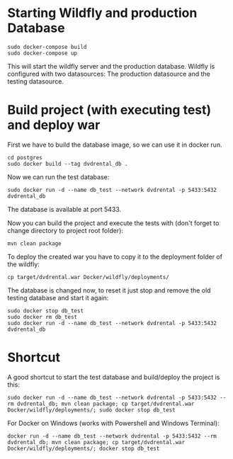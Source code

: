 # Starting Wildfly and production Database 
    sudo docker-compose build
    sudo docker-compose up
This will start the wildfly server and the production database. Wildfly is configured with two datasources: The production datasource and the testing datasource.

# Build project (with executing test) and deploy war
First we have to build the database image, so we can use it in docker run.

    cd postgres
    sudo docker build --tag dvdrental_db .
Now we can run the test database:

    sudo docker run -d --name db_test --network dvdrental -p 5433:5432 dvdrental_db
    
The database is available at port 5433.
 
Now you can build the project and execute the tests with (don't forget to change directory to project root folder):

    mvn clean package
    
To deploy the created war you have to copy it to the deployment folder of the wildfly:

    cp target/dvdrental.war Docker/wildfly/deployments/
    
The database is changed now, to reset it just stop and remove the old testing database and start it again:

    sudo docker stop db_test
    sudo docker rm db_test
    sudo docker run -d --name db_test --network dvdrental -p 5433:5432 dvdrental_db
   
# Shortcut

A good shortcut to start the test database and build/deploy the project is this:

    sudo docker run -d --name db_test --network dvdrental -p 5433:5432 --rm dvdrental_db; mvn clean package; cp target/dvdrental.war Docker/wildfly/deployments/; sudo docker stop db_test
   
For Docker on Windows (works with Powershell and Windows Terminal):

    docker run -d --name db_test --network dvdrental -p 5433:5432 --rm dvdrental_db; mvn clean package; cp target/dvdrental.war Docker/wildfly/deployments/; docker stop db_test
 
